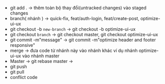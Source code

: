 - git add . -> thêm toàn bộ thay đổi(untracked changes) vào staged changes
- branch( nhánh ) -> quick-fix, feat/auth-login, feat/create-post, optimize-ui-ux
- git checkout -b `new-branch` -> git checkout -b optimize-ui-ux
- git checkout `branch` -> git checkout master, git checkout optimize-ui-ux
- git commit -m"message" -> git commit -m"optimize header and footer responsive"
- merge -> đưa code từ nhánh này vào nhánh khác ví dụ nhánh optimize-ui-ux vào nhánh master
- Master -> git rebase master ->
- git push
- git pull
- conflict code
